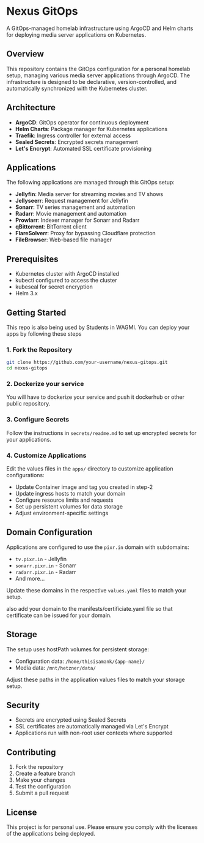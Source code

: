 # Nexus GitOps

A GitOps-managed homelab infrastructure using ArgoCD and Helm charts for deploying media server applications on Kubernetes.

## Overview

This repository contains the GitOps configuration for a personal homelab setup, managing various media server applications through ArgoCD. The infrastructure is designed to be declarative, version-controlled, and automatically synchronized with the Kubernetes cluster.

## Architecture

- **ArgoCD**: GitOps operator for continuous deployment
- **Helm Charts**: Package manager for Kubernetes applications
- **Traefik**: Ingress controller for external access
- **Sealed Secrets**: Encrypted secrets management
- **Let's Encrypt**: Automated SSL certificate provisioning

## Applications

The following applications are managed through this GitOps setup:

- **Jellyfin**: Media server for streaming movies and TV shows
- **Jellyseerr**: Request management for Jellyfin
- **Sonarr**: TV series management and automation
- **Radarr**: Movie management and automation
- **Prowlarr**: Indexer manager for Sonarr and Radarr
- **qBittorrent**: BitTorrent client
- **FlareSolverr**: Proxy for bypassing Cloudflare protection
- **FileBrowser**: Web-based file manager

## Prerequisites

- Kubernetes cluster with ArgoCD installed
- kubectl configured to access the cluster
- kubeseal for secret encryption
- Helm 3.x

## Getting Started

This repo is also being used by Students in WAGMI. You can deploy your apps by following these steps

### 1. Fork the Repository

```bash
git clone https://github.com/your-username/nexus-gitops.git
cd nexus-gitops
```

### 2. Dockerize your service

You will have to dockerize your service and push it dockerhub or other public repository.

### 3. Configure Secrets

Follow the instructions in `secrets/readme.md` to set up encrypted secrets for your applications.

### 4. Customize Applications

Edit the values files in the `apps/` directory to customize application configurations:

- Update Container image and tag you created in step-2
- Update ingress hosts to match your domain
- Configure resource limits and requests
- Set up persistent volumes for data storage
- Adjust environment-specific settings

## Domain Configuration

Applications are configured to use the `pixr.in` domain with subdomains:
- `tv.pixr.in` - Jellyfin
- `sonarr.pixr.in` - Sonarr
- `radarr.pixr.in` - Radarr
- And more...

Update these domains in the respective `values.yaml` files to match your setup.

also add your domain to the manifests/certificiate.yaml file so that certificate can be issued for your domain.

## Storage

The setup uses hostPath volumes for persistent storage:
- Configuration data: `/home/thisisamank/{app-name}/`
- Media data: `/mnt/hetzner/data/`

Adjust these paths in the application values files to match your storage setup.

## Security

- Secrets are encrypted using Sealed Secrets
- SSL certificates are automatically managed via Let's Encrypt
- Applications run with non-root user contexts where supported

## Contributing

1. Fork the repository
2. Create a feature branch
3. Make your changes
4. Test the configuration
5. Submit a pull request

## License

This project is for personal use. Please ensure you comply with the licenses of the applications being deployed.
